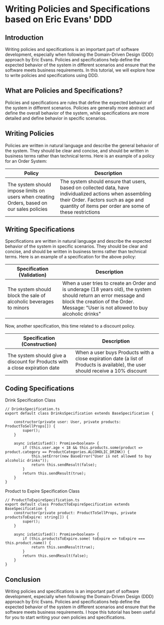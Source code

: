 # Writing Policies and Specifications based on Eric Evans' DDD

## Introduction

Writing policies and specifications is an important part of software development, especially when following the Domain-Driven Design (DDD) approach by Eric Evans. Policies and specifications help define the expected behavior of the system in different scenarios and ensure that the software meets business requirements. In this tutorial, we will explore how to write policies and specifications using DDD.

## What are Policies and Specifications?

Policies and specifications are rules that define the expected behavior of the system in different scenarios. Policies are generally more abstract and define the overall behavior of the system, while specifications are more detailed and define behavior in specific scenarios.

## Writing Policies

Policies are written in natural language and describe the general behavior of the system. They should be clear and concise, and should be written in business terms rather than technical terms. Here is an example of a policy for an Order System:

| Policy | Description |
| --- | --- |
| The system should impose limits on users when creating Orders, based on our sales policies | The system should ensure that users, based on collected data, have individualized actions when assembling their Order. Factors such as age and quantity of items per order are some of these restrictions |

## Writing Specifications

Specifications are written in natural language and describe the expected behavior of the system in specific scenarios. They should be clear and concise, and should be written in business terms rather than technical terms. Here is an example of a specification for the above policy:

| Specification (Validation) | Description |
| --- | --- |
| The system should block the sale of alcoholic beverages to minors | When a user tries to create an Order and is underage (18 years old), the system should return an error message and block the creation of the Order. Message: "User is not allowed to buy alcoholic drinks" |

Now, another specification, this time related to a discount policy.

| Specification (Construction) | Description |
| --- | --- |
| The system should give a discount for Products with a close expiration date | When a user buys Products with a close expiration date (a list of Products is available), the user should receive a 10% discount |


## Coding Specifications

Drink Specification Class
```
// DrinksSpecification.ts
export default class DrinksSpecification extends BaseSpecification {
    
    constructor(private user: User, private products: ProductToSellProps[]) {
        super();
    }
    
    async isSatisfied(): Promise<boolean> {
        if (this.user.age < 18 && this.products.some(product => product.category == ProductCategories.ALCOHOLIC_DRINK)) {
            this.setError(new BaseError("User is not allowed to buy alcoholic drinks"));
            return this.sendResult(false);
        }
        return this.sendResult(true);
    }
}
```

Product to Expire Specification Class

```
// ProductToExpireSpecification.ts
export default class ProductToExpireSpecification extends BaseSpecification {
    constructor(private product: ProductToSellProps, private productsToExpire: string[]) {
        super();
    }
    
    async isSatisfied(): Promise<boolean> {
        if (this.productsToExpire.some( toExpire => toExpire === this.product.name)) {
            return this.sendResult(true);
        }
        return this.sendResult(false);
    }
}
```


## Conclusion

Writing policies and specifications is an important part of software development, especially when following the Domain-Driven Design (DDD) approach by Eric Evans. Policies and specifications help define the expected behavior of the system in different scenarios and ensure that the software meets business requirements. I hope this tutorial has been useful for you to start writing your own policies and specifications.
